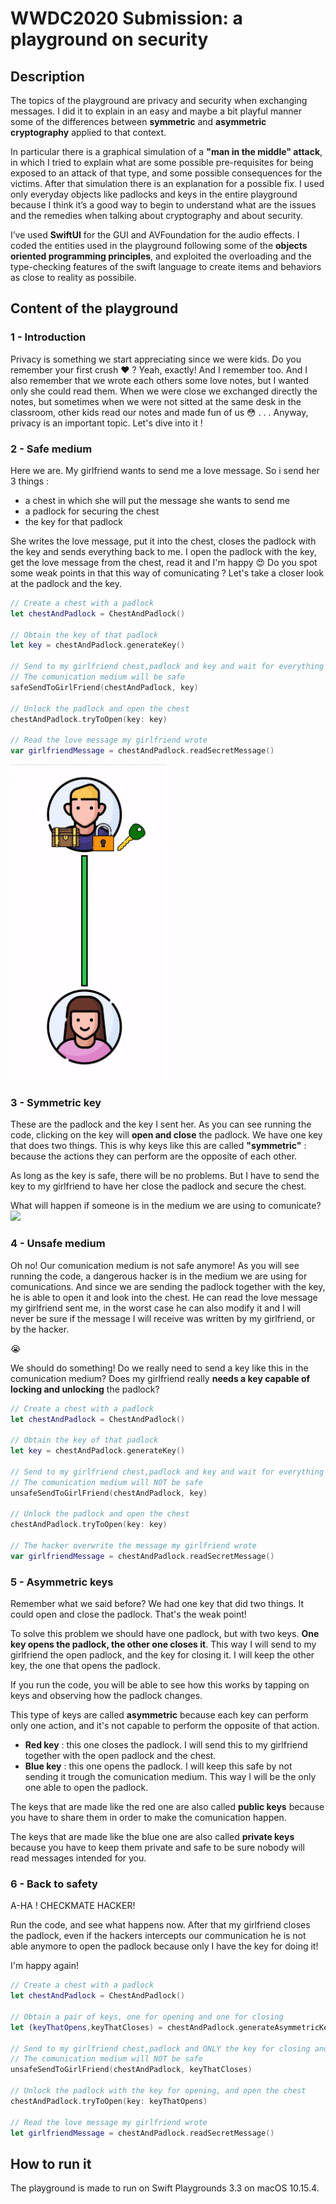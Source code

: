 # WWDC2020 Submission: a playground on security
## Description

The topics of the playground are privacy and security when exchanging messages. I did it to explain in an easy and maybe a bit playful manner some of the differences between **symmetric** and **asymmetric cryptography** applied to that context.

In particular there is a graphical simulation of a **"man in the middle" attack**, in which I tried to explain what are some possible pre-requisites for being exposed to an attack of that type, and some possible consequences for the victims. After that simulation there is an explanation for a possible fix. I used only everyday objects like padlocks and keys in the entire playground because I think it’s a good way to begin to understand what are the issues and the remedies when talking about cryptography and about security.

I’ve used **SwiftUI** for the GUI and AVFoundation for the audio effects. I coded the entities used in the playground following some of the **objects oriented programming principles**, and exploited the overloading and the type-checking features of the swift language to create items and behaviors as close to reality as possibile.

## Content of the playground
### 1 - Introduction
Privacy is something we start appreciating since we were kids. Do you remember your first crush ❤️ ? Yeah, exactly! And I remember too. And I also remember that we wrote each others some love notes, but I wanted only she could read them. When we were close we exchanged directly the notes, but sometimes when we were not sitted at the same desk in the classroom, other kids read our notes and made fun of us 😳 . . .  Anyway, privacy is an important topic. Let's dive into it !

### 2 - Safe medium
Here we are. My girlfriend wants to send me a love message. So i send her 3 things :
* a chest in which she will put the message she wants to send me
* a padlock for securing the chest
* the key for that padlock

She writes the love message, put it into the chest, closes the padlock with the key and sends everything back to me.
I open the padlock with the key, get the love message from the chest, read it and I'm happy 😍
Do you spot some weak points in that this way of comunicating ?
Let's take a closer look at the padlock and the key.
```swift
// Create a chest with a padlock
let chestAndPadlock = ChestAndPadlock()

// Obtain the key of that padlock
let key = chestAndPadlock.generateKey()

// Send to my girlfriend chest,padlock and key and wait for everything to come back
// The comunication medium will be safe
safeSendToGirlFriend(chestAndPadlock, key)

// Unlock the padlock and open the chest
chestAndPadlock.tryToOpen(key: key)

// Read the love message my girlfriend wrote
var girlfriendMessage = chestAndPadlock.readSecretMessage()
```
<img src="/assets_for_readme/safe_medium.gif" width="250" height="auto"/>

### 3 - Symmetric key
These are the padlock and the key I sent her. As you can see running the code, clicking on the key will **open and close** the padlock.
We have one key that does two things. This is why  keys like this are called **"symmetric"** : because the actions they can perform are the opposite of each other.
 
As long as the key is safe, there will be no problems.
But I have to send the key to my girlfriend to have her close the padlock and secure the chest.
 
What will happen if someone is in the medium we are using to comunicate?
<img src="/assets_for_readme/simmetric_key.gif" width="250" height="auto"/>

### 4 - Unsafe medium
Oh no! Our comunication medium is not safe anymore!
As you will see running the code, a dangerous hacker is in the medium we are using for comunications. And since we are sending the padlock together with the key, he is able to open it and look into the chest.
He can read the love message my girlfriend sent me, in the worst case he can also modify it and I will never be sure if the message I will receive was written by my girlfriend, or by the hacker.

😭

We should do something!
Do we really need to send a key like this in the comunication medium?
Does my girlfriend really **needs a key capable of locking and unlocking** the padlock?
```swift
// Create a chest with a padlock
let chestAndPadlock = ChestAndPadlock()

// Obtain the key of that padlock
let key = chestAndPadlock.generateKey()

// Send to my girlfriend chest,padlock and key and wait for everything to come back
// The comunication medium will NOT be safe
unsafeSendToGirlFriend(chestAndPadlock, key)

// Unlock the padlock and open the chest
chestAndPadlock.tryToOpen(key: key)

// The hacker overwrite the message my girlfriend wrote
var girlfriendMessage = chestAndPadlock.readSecretMessage()
```

### 5 - Asymmetric keys
Remember what we said before? We had one key that did two things. It could open and close the padlock. That's the weak point!
 
To solve this problem we should have one padlock, but with two keys. **One key opens the padlock, the other one closes it**. This way I will send to my girlfriend the open padlock, and the key for closing it. I will keep the other key, the one that opens the padlock.
 
If you run the code, you will be able to see how this works by tapping on keys and observing how the padlock changes.
 
This type of keys are called **asymmetric** because each key can perform only one action, and it's not capable to perform the opposite of that action.
 
* **Red key** : this one closes the padlock. I will send this to my girlfriend together with the open padlock and the chest.
* **Blue key** : this one opens the padlock. I will keep this safe by not sending it trough the comunication medium. This way I will be the only one able to open the padlock.
 
The keys that are made like the red one are also called **public keys** because you have to share them in order to make the comunication happen.
 
The keys that are made like the blue one are also called **private keys** because you have to keep them private and safe to be sure nobody will read messages intended for you.

### 6 - Back to safety
A-HA ! CHECKMATE HACKER!
 
Run the code, and see what happens now.
After that my girlfriend closes the padlock, even if the hackers intercepts our communication he is not able anymore to open the padlock because only I have the key for doing it!
 
I'm happy again!
```swift
// Create a chest with a padlock
let chestAndPadlock = ChestAndPadlock()

// Obtain a pair of keys, one for opening and one for closing
let (keyThatOpens,keyThatCloses) = chestAndPadlock.generateAsymmetricKeys()

// Send to my girlfriend chest,padlock and ONLY the key for closing and wait for everything to come back
// The comunication medium will NOT be safe
unsafeSendToGirlFriend(chestAndPadlock, keyThatCloses)

// Unlock the padlock with the key for opening, and open the chest
chestAndPadlock.tryToOpen(key: keyThatOpens)

// Read the love message my girlfriend wrote
let girlfriendMessage = chestAndPadlock.readSecretMessage()
```

## How to run it

The playground is made to run on Swift Playgrounds 3.3 on macOS 10.15.4.
